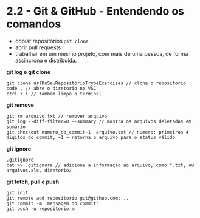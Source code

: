 # 2.2 - Git & GitHub - Entendendo os comandos

- copiar repositórios `git clone`
- abrir pull requests
- trabalhar em um mesmo projeto, com mais de uma pessoa, de forma assíncrona e distribuída.

**git log e git clone**

```
git clone urlDoSeuRepositórioTrybeExercises // clona o repositorio
code . // abre o diretorio no VSC
ctrl + l // também limpa o terminal
```

**git remove**

```
git rm arquivo.txt // remover arquivo
git log --diff-filter=D --summary // mostra os arquivos deletados em sumário
git checkout numero_do_commit~1  arquivo.txt // numero: primeiros 4 digitos do commit, ~1 = retorna o arquivo para o status válido
```

**git ignore**

```
.gitignore
cat >> .gitignore // adiciona a informação ao arquivo, como *.txt, ou arquivos.xls, diretorio/
```

**git fetch, pull e push**

```
git init
git remote add repositorio git@github.com:...
git commit -m 'mensagem do commit'
git push -u repositorio m
```

